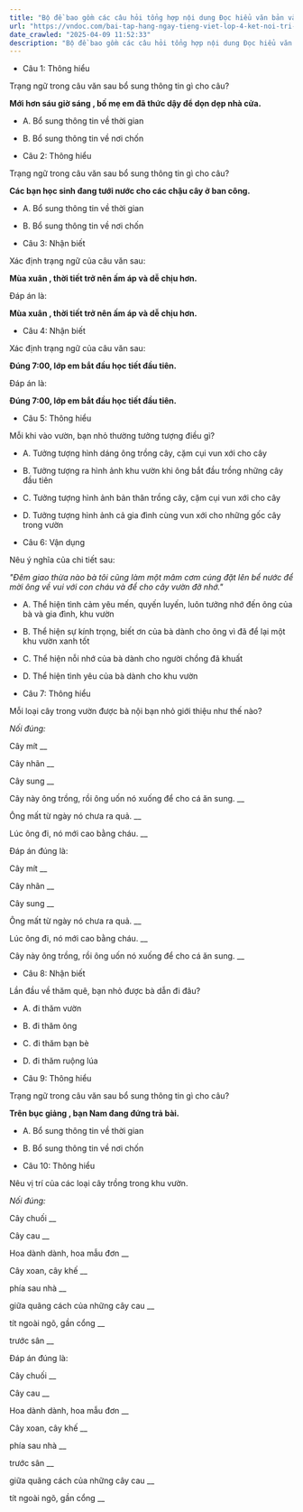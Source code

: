 ```yaml
---
title: "Bộ đề bao gồm các câu hỏi tổng hợp nội dung Đọc hiểu văn bản và Luyện từ và câu được học ở Tuần 25 trong chương trình Tiếng Việt lớp 4 Tập 2 Kết nối tri thức."
url: "https://vndoc.com/bai-tap-hang-ngay-tieng-viet-lop-4-ket-noi-tri-thuc-tuan-25-thu-3-337174"
date_crawled: "2025-04-09 11:52:33"
description: "Bộ đề bao gồm các câu hỏi tổng hợp nội dung Đọc hiểu văn bản và Luyện từ và câu được học ở Tuần 25 trong chương trình Tiếng Việt lớp 4 Tập 2 Kết nối tri thức."
---
```


* Câu 1:  Thông hiểu

Trạng ngữ trong câu văn sau bổ sung thông tin gì cho câu?

**Mới hơn sáu giờ sáng , bố mẹ em đã thức dậy để dọn dẹp nhà cửa.**

  * A. Bổ sung thông tin về thời gian 
  * B. Bổ sung thông tin về nơi chốn 



* Câu 2:  Thông hiểu

Trạng ngữ trong câu văn sau bổ sung thông tin gì cho câu?

**Các bạn học sinh đang tưới nước cho các chậu cây ở ban công.**

  * A. Bổ sung thông tin về thời gian 
  * B. Bổ sung thông tin về nơi chốn 



* Câu 3:  Nhận biết

Xác định trạng ngữ của câu văn sau:

**Mùa xuân , thời tiết trở nên ấm áp và dễ chịu hơn.**

Đáp án là:

**Mùa xuân , thời tiết trở nên ấm áp và dễ chịu hơn.**

* Câu 4:  Nhận biết

Xác định trạng ngữ của câu văn sau:

**Đúng 7:00, lớp em bắt đầu học tiết đầu tiên.**

Đáp án là:

**Đúng 7:00, lớp em bắt đầu học tiết đầu tiên.**

* Câu 5:  Thông hiểu

Mỗi khi vào vườn, bạn nhỏ thường tưởng tượng điều gì?

  * A. Tưởng tượng hình dáng ông trồng cây, cặm cụi vun xới cho cây 
  * B. Tưởng tượng ra hình ảnh khu vườn khi ông bắt đầu trồng những cây đầu tiên 
  * C. Tưởng tượng hình ảnh bản thân trồng cây, cặm cụi vun xới cho cây 
  * D. Tưởng tượng hình ảnh cả gia đình cùng vun xới cho những gốc cây trong vườn 



* Câu 6:  Vận dụng

Nêu ý nghĩa của chi tiết sau:

_"Đêm giao thừa nào bà tôi cũng làm một mâm cơm cúng đặt lên bể nước để mời ông về vui với con cháu và để cho cây vườn đỡ nhớ."_

  * A. Thể hiện tình cảm yêu mến, quyến luyến, luôn tưởng nhớ đến ông của bà và gia đình, khu vườn 
  * B. Thể hiện sự kính trọng, biết ơn của bà dành cho ông vì đã để lại một khu vườn xanh tốt 
  * C. Thể hiện nỗi nhớ của bà dành cho người chồng đã khuất 
  * D. Thể hiện tình yêu của bà dành cho khu vườn 



* Câu 7:  Thông hiểu

Mỗi loại cây trong vườn được bà nội bạn nhỏ giới thiệu như thế nào?

_Nối đúng:_

Cây mít  __

Cây nhãn __

Cây sung __

Cây này ông trồng, rồi ông uốn nó xuống để cho cá ăn sung. __

Ông mất từ ngày nó chưa ra quả. __

Lúc ông đi, nó mới cao bằng cháu. __

Đáp án đúng là:

Cây mít __

Cây nhãn __

Cây sung __

Ông mất từ ngày nó chưa ra quả. __

Lúc ông đi, nó mới cao bằng cháu. __

Cây này ông trồng, rồi ông uốn nó xuống để cho cá ăn sung. __

* Câu 8: Nhận biết

Lần đầu về thăm quê, bạn nhỏ được bà dẫn đi đâu?

  * A. đi thăm vườn 
  * B. đi thăm ông 
  * C. đi thăm bạn bè 
  * D. đi thăm ruộng lúa 



* Câu 9:  Thông hiểu

Trạng ngữ trong câu văn sau bổ sung thông tin gì cho câu?

**Trên bục giảng , bạn Nam đang đứng trả bài.**

  * A. Bổ sung thông tin về thời gian 
  * B. Bổ sung thông tin về nơi chốn 



* Câu 10:  Thông hiểu

Nêu vị trí của các loại cây trồng trong khu vườn.

_Nối đúng:_

Cây chuối  __

Cây cau __

Hoa dành dành, hoa mẫu đơn __

Cây xoan, cây khế __

phía sau nhà __

giữa quãng cách của những cây cau __

tít ngoài ngõ, gần cổng __

trước sân __

Đáp án đúng là:

Cây chuối __

Cây cau __

Hoa dành dành, hoa mẫu đơn __

Cây xoan, cây khế __

phía sau nhà __

trước sân __

giữa quãng cách của những cây cau __

tít ngoài ngõ, gần cổng __

